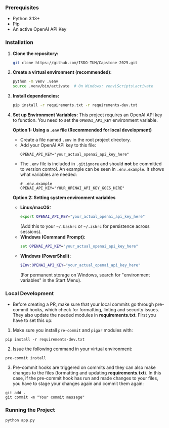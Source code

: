 ### Prerequisites

* Python 3.13+
* Pip
* An active OpenAI API Key

### Installation

1.  **Clone the repository:**
    ```bash
    git clone https://github.com/ISDO-TUM/Capstone-2025.git
    ```

2.  **Create a virtual environment (recommended):**
    ```bash
    python -m venv .venv
    source .venv/bin/activate  # On Windows: venv\Scripts\activate
    ```

3.  **Install dependencies:**
    ```bash
    pip install -r requirements.txt -r requirements-dev.txt
    ```

4.  **Set up Environment Variables:**
    This project requires an OpenAI API key to function. You need to set the `OPENAI_API_KEY` environment variable.

    **Option 1: Using a `.env` file (Recommended for local development)**
    * Create a file named `.env` in the root project directory.
    * Add your OpenAI API key to this file:
        ```env
        OPENAI_API_KEY="your_actual_openai_api_key_here"
        ```
    * The `.env` file is included in `.gitignore` and should **not** be committed to version control. An example can be seen in `.env.example`. It shows what variables are needed:
        ```env
        # .env.example
        OPENAI_API_KEY="YOUR_OPENAI_API_KEY_GOES_HERE"
        ```

    **Option 2: Setting system environment variables**
    * **Linux/macOS:**
        ```bash
        export OPENAI_API_KEY="your_actual_openai_api_key_here"
        ```
        (Add this to your `~/.bashrc` or `~/.zshrc` for persistence across sessions).
    * **Windows (Command Prompt):**
        ```cmd
        set OPENAI_API_KEY="your_actual_openai_api_key_here"
        ```
    * **Windows (PowerShell):**
        ```powershell
        $Env:OPENAI_API_KEY="your_actual_openai_api_key_here"
        ```
        (For permanent storage on Windows, search for "environment variables" in the Start Menu).
### Local Development
* Before creating a PR, make sure that your local commits go through pre-commit hooks, which check
for formatting, linting and security issues. They also update the needed modules in
**requirements.txt**. First you have to set this up:
1. Make sure you install `pre-commit` and `pigar` modules with:
```
pip install -r requirements-dev.txt
```

2. Issue the following command in your virtual environment:
```
pre-commit install
```

3. Pre-commit hooks are triggered on commits and they can also make changes to the files
   (formatting and updating **requirements.txt**). In this case, if the pre-commit hook has run and
made changes to your files, you have to stage your changes again and commit them again:
```
git add .
git commit -m "Your commit message"
```
### Running the Project
```bash
python app.py
